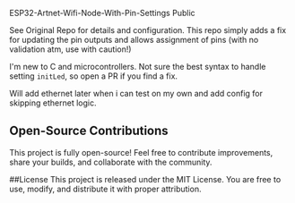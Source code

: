 ESP32-Artnet-Wifi-Node-With-Pin-Settings
Public

See Original Repo for details and configuration. This repo simply adds a fix for updating the pin outputs and allows assignment of pins (with no validation atm, use with caution!)

I'm new to C and microcontrollers. Not sure the best syntax to handle setting `initLed`, so open a PR if you find a fix.

Will add ethernet later when i can test on my own and add config for skipping ethernet logic.

## Open-Source Contributions
This project is fully open-source! Feel free to contribute improvements, share your builds, and collaborate with the community.

##License
This project is released under the MIT License. You are free to use, modify, and distribute it with proper attribution.

